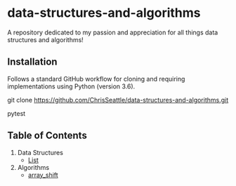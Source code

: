 # data-structures-and-algorithms
A repository dedicated to my passion and appreciation for all things data structures and algorithms!

## Installation
Follows a standard GitHub workflow for cloning and requiring implementations using Python (version 3.6).

git clone https://github.com/ChrisSeattle/data-structures-and-algorithms.git

pytest


## Table of Contents
1. Data Structures
    - [List](./data_structures/list)
2. Algorithms
    - [array_shift](./challenges/array_shift)
